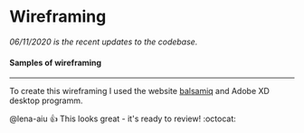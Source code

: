 # Wireframing

*06/11/2020 is the recent updates to the codebase.*

#### Samples of wireframing 
-----
To create this wireframing I used the website [balsamiq](https://balsamiq.cloud/ "Cool website!") and Adobe XD desktop programm.

@lena-aiu :+1: This  looks great - it's ready to review! :octocat:
